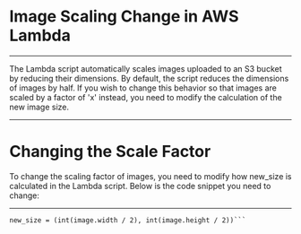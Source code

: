 # Image Scaling Change in AWS Lambda
<hr>
The Lambda script automatically scales images uploaded to an S3 bucket by reducing their dimensions. By default, the script reduces the dimensions of images by half. 
If you wish to change this behavior so that images are scaled by a factor of 'x' instead, you need to modify the calculation of the new image size.
<hr>

# Changing the Scale Factor
To change the scaling factor of images, you need to modify how new_size is calculated in the Lambda script. Below is the code snippet you need to change:
<hr>

``` # Scaling the image by half (originally)
new_size = (int(image.width / 2), int(image.height / 2))```

